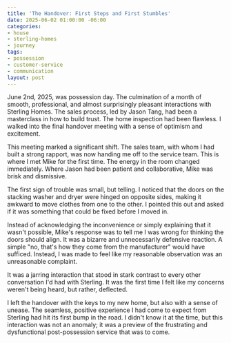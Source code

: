 ```yaml
---
title: 'The Handover: First Steps and First Stumbles'
date: 2025-06-02 01:00:00 -06:00
categories:
- house
- sterling-homes
- journey
tags:
- possession
- customer-service
- communication
layout: post
---
```


June 2nd, 2025, was possession day. The culmination of a month of smooth, professional, and almost surprisingly pleasant interactions with Sterling Homes. The sales process, led by Jason Tang, had been a masterclass in how to build trust. The home inspection had been flawless. I walked into the final handover meeting with a sense of optimism and excitement.

This meeting marked a significant shift. The sales team, with whom I had built a strong rapport, was now handing me off to the service team. This is where I met Mike for the first time. The energy in the room changed immediately. Where Jason had been patient and collaborative, Mike was brisk and dismissive.

The first sign of trouble was small, but telling. I noticed that the doors on the stacking washer and dryer were hinged on opposite sides, making it awkward to move clothes from one to the other. I pointed this out and asked if it was something that could be fixed before I moved in.

Instead of acknowledging the inconvenience or simply explaining that it wasn't possible, Mike's response was to tell me I was wrong for thinking the doors should align. It was a bizarre and unnecessarily defensive reaction. A simple "no, that's how they come from the manufacturer" would have sufficed. Instead, I was made to feel like my reasonable observation was an unreasonable complaint.

It was a jarring interaction that stood in stark contrast to every other conversation I'd had with Sterling. It was the first time I felt like my concerns weren't being heard, but rather, deflected.

I left the handover with the keys to my new home, but also with a sense of unease. The seamless, positive experience I had come to expect from Sterling had hit its first bump in the road. I didn't know it at the time, but this interaction was not an anomaly; it was a preview of the frustrating and dysfunctional post-possession service that was to come.

